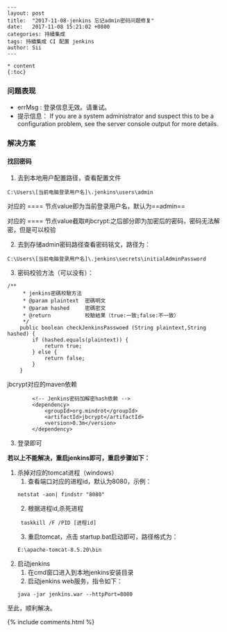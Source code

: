     ---
    layout: post
    title:  "2017-11-08-jenkins 忘记admin密码问题修复"
    date:   2017-11-08 15:21:02 +0800
    categories: 持續集成
    tags: 持續集成 CI 配置 jenkins
    author: Sii
    ---
    
    * content
    {:toc}


### 问题表现
* errMsg : 登录信息无效。请重试。 
* 提示信息： If you are a system administrator and suspect this to be a configuration problem, see the server console output for more details.

### 解决方案
#### 找回密码
1. 去到本地用户配置路径，查看配置文件
 ```
 C:\Users\[当前电脑登录用户名]\.jenkins\users\admin
 ```
 
对应的 ==<fullName>== 节点value即为当前登录用户名，默认为==admin==</p>
对应的 ==<passwordHash>== 节点value截取#jbcrypt:之后部分即为加密后的密码，密码无法解密，但是可以校验

2. 去到存储admin密码路径查看密码铭文，路径为：
```
C:\Users\[当前电脑登录用户名]\.jenkins\secrets\initialAdminPassword
```
3. 密码校验方法（可以没有）：
```
/**
     * jenkins密碼校驗方法
     * @param plaintext  密碼明文
     * @param hashed     密碼密文
     * @return           校驗結果（true:一致;false:不一致）
     */
    public boolean checkJenkinsPasswoed (String plaintext,String hashed) {
        if (hashed.equals(plaintext)) {
            return true;
        } else {
            return false;
        }
    }
```
jbcrypt对应的maven依赖
```
        <!-- Jenkins密码加解密hash依赖 -->
        <dependency>
            <groupId>org.mindrot</groupId>
            <artifactId>jbcrypt</artifactId>
            <version>0.3m</version>
        </dependency>
```

3. 登录即可

**若以上不能解决，重启jenkins即可，重启步骤如下：**

1. 杀掉对应的tomcat进程（windows）
   1. 查看端口对应的进程id，默认为8080，示例：
   ```
   netstat -aon| findstr "8080"  
   ```
   2. 根据进程id,杀死进程
   ```
    taskkill /F /PID [进程id]
   ```
   3. 重启tomcat，点击 startup.bat启动即可，路径格式为：
   ```
   E:\apache-tomcat-8.5.20\bin
   ```
2. 启动jenkins
   1. 在cmd窗口进入到本地jenkins安装目录
   2. 启动jenkins web服务，指令如下：
   ```
   java -jar jenkins.war --httpPort=8080
   ```
   


至此，顺利解决。


{% include comments.html %}


